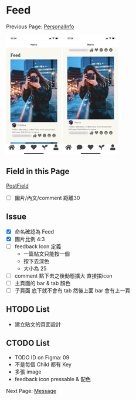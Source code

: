 # Feed

Previous Page: [PersonalInfo](./PersonalInfo.md)

<img src="./Feed/Feed1.jpg" alt="Feed Demo" width="30%">
<img src="./Feed/Feed2.jpg" alt="Feed Demo" width="30%">

## Field in this Page
[PostField](./Feed/PostField.md)
- [ ] 圖片/內文/comment 距離30

## Issue
- [x] 命名確認為 Feed
- [x] 圖片比例 4:3
- [ ] feedback Icon 定義 
  - 一篇貼文只能按一個
  - 按下去深色
  - 大小為 25
- [ ] comment 點下去之後動態擴大 直接擋icon
- [ ] 主頁面的 bar & tab 顏色
- [ ] 子頁面 底下就不會有 tab 然後上面 bar 會有上一頁

## HTODO List
- 建立貼文的頁面設計

## CTODO List
- TODO ID on Figma: 09
- 不是每個 Child 都有 Key
- 多張 image 
- feedback icon pressable & 配色

Next Page: [Message](./Message.md)
